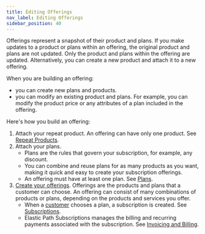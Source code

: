 ```yaml
---
title: Editing Offerings
nav_label: Editing Offerings
sidebar_position: 40
---
```



Offerings represent a snapshot of their product and plans. If you make updates to a product or plans within an offering, the original product and plans are not updated. Only the product and plans within the offering are updated. Alternatively, you can create a new product and attach it to a new offering.

When you are building an offering:

- you can create new plans and products.
- you can modify an existing product and plans. For example, you can modify the product price or any attributes of a plan included in the offering.

Here's how you build an offering:  

1. Attach your repeat product. An offering can have only one product. See [Repeat Products](/docs/subscriptions/products/managing-products-cm).
2. Attach your plans. 
    - Plans are the rules that govern your subscription, for example, any discount. 
    - You can combine and reuse plans for as many products as you want, making it quick and easy to create your subscription offerings. 
    - An offering must have at least one plan. See [Plans](/docs/subscriptions/subscription-plans/managing-subscription-plans-cm).
3. [Create your offerings](/docs/subscriptions/offerings/managing-subscription-offerings). Offerings are the products and plans that a customer can choose. An offering can consist of many combinations of products or plans, depending on the products and services you offer.
    - When a [customer](/docs/subscriptions) chooses a plan, a subscription is created. See [Subscriptions](/docs/subscriptions). 
    - Elastic Path Subscriptions manages the billing and recurring payments associated with the subscription. See [Invoicing and Billing](/docs/subscriptions).



